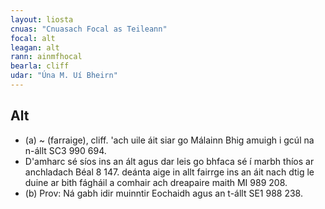 ```yaml
---
layout: liosta
cnuas: "Cnuasach Focal as Teileann"
focal: alt
leagan: alt
rann: ainmfhocal
bearla: cliff
udar: "Úna M. Uí Bheirn"
---
```

## Alt

* (a) ~ (farraige), cliff. 'ach uile áit siar go Málainn Bhig
amuigh i gcúl na n-állt SC3 990 694.  
* D'amharc sé síos ins an ált agus dar leis go bhfaca sé í marbh thíos ar anchladach Béal 8 147. deánta aige in allt fairrge ins an áit nach dtig le duine ar bith fágháil a comhair ach dreapaire maith MI 989 208. 
* (b) Prov: Ná gabh idir muinntir Eochaidh agus an t-állt SE1
988 238.
<!--stackedit_data:
eyJoaXN0b3J5IjpbLTE0NDkxMDAzMV19
-->